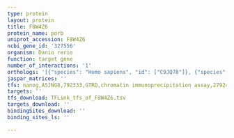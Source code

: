 ```yaml
---
type: protein
layout: protein
title: F8W4Z6
protein_name: porb
uniprot_accession: F8W4Z6
ncbi_gene_id: '327556'
organism: Danio rerio
function: target gene
number_of_interactions: '1'
orthologs: '[{"species": "Homo sapiens", "id": ["C9JQ78"]}, {"species": "Mus musculus", "id": ["<a href=\"/protein/p37040\">P37040</a>"]}, {"species": "Rattus norvegicus", "id": ["<a href=\"/protein/p00388\">P00388</a>"]}, {"species": "Drosophila melanogaster", "id": ["Q8IPJ7"]}, {"species": "Caenorhabditis elegans", "id": ["<a href=\"/protein/q09590\">Q09590</a>"]}, {"species": "Saccharomyces cerevisiae", "id": ["<a href=\"/protein/p16603\">P16603</a>"]}]'
jaspar_matrices: ''
tfs: nanog,A5JNG8,792333,GTRD,chromatin immunoprecipitation assay,27924024%5Buid%5D,No
targets: ''
tfs_download: TFLink_tfs_of_F8W4Z6.tsv
targets_download: ''
bindingSites_download: ''
binding_sites_ls: ''

---
```

